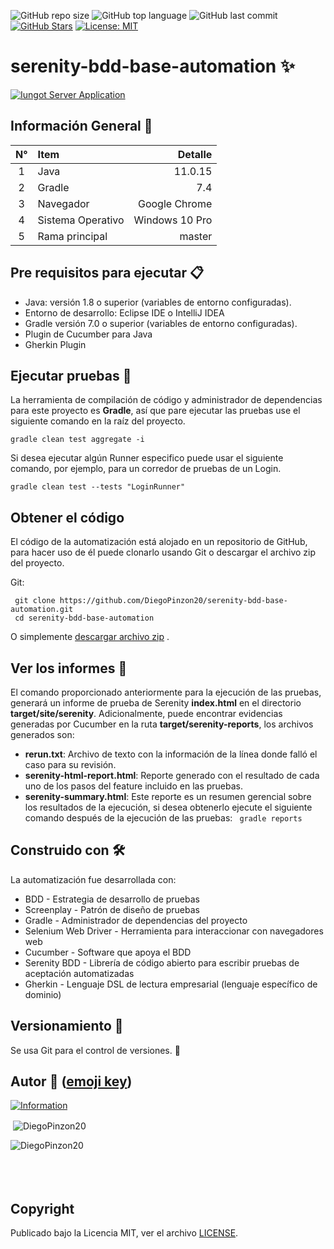 ![GitHub repo size](https://img.shields.io/github/repo-size/DiegoPinzon20/serenity-bdd-base-automation?style=flat-square)
![GitHub top language](https://img.shields.io/github/languages/top/DiegoPinzon20/serenity-bdd-base-automation?color=orange&style=flat-square)
![GitHub last commit](https://img.shields.io/github/last-commit/DiegoPinzon20/serenity-bdd-base-automation?color=success&style=flat-square)
[![GitHub Stars](https://img.shields.io/github/stars/DiegoPinzon20/serenity-bdd-base-automation?label=GitHub%20stars&style=social)](https://github.com/DiegoPinzon20/serenity-bdd-base-automation/stargazers/)
[![License: MIT](https://img.shields.io/badge/License-MIT-yellow.svg)](https://opensource.org/licenses/MIT)

<div align="left">
<h1>serenity-bdd-base-automation ✨</h1>
</div>

[![Iungot Server Application](https://jordinodejs.vercel.app/api/pin/?username=DiegoPinzon20&repo=serenity-bdd-base-automation&theme=calm&bg_color=c2c7ff&title_color=000000&icon_color=000000&border_color=000000&text_color=000000)](https://github.com/DiegoPinzon20/serenity-bdd-base-automation)

## Información General 🔬

| N°  | Item              |        Detalle |
|:---:|:------------------|---------------:|
|  1  | Java              |        11.0.15 |
|  2  | Gradle            |            7.4 |
|  3  | Navegador         |  Google Chrome |
|  4  | Sistema Operativo | Windows 10 Pro |
|  5  | Rama principal    |         master |

## Pre requisitos para ejecutar 📋

- Java: versión 1.8 o superior (variables de entorno configuradas).
- Entorno de desarrollo: Eclipse IDE o IntelliJ IDEA
- Gradle versión 7.0 o superior (variables de entorno configuradas).
- Plugin de Cucumber para Java
- Gherkin Plugin

## Ejecutar pruebas 🔨

La herramienta de compilación de código y administrador de dependencias para este proyecto es **Gradle**, así que pare
ejecutar las pruebas use el siguiente comando en la raíz del proyecto.

``` shell 
gradle clean test aggregate -i
```

Si desea ejecutar algún Runner especifico puede usar el siguiente comando, por ejemplo, para un corredor de pruebas de
un Login.

``` shell 
gradle clean test --tests "LoginRunner"
```

## Obtener el código

El código de la automatización está alojado en un repositorio de GitHub, para hacer uso de él puede clonarlo usando Git
o descargar el archivo zip del proyecto.

Git:

``` shell 
 git clone https://github.com/DiegoPinzon20/serenity-bdd-base-automation.git
 cd serenity-bdd-base-automation
```

O
simplemente [descargar archivo zip](https://github.com/DiegoPinzon20/serenity-bdd-base-automation/archive/refs/heads/master.zip)
.

## Ver los informes 👀

El comando proporcionado anteriormente para la ejecución de las pruebas, generará un informe de prueba de Serenity **index.html**
en el directorio **target/site/serenity**. Adicionalmente, puede encontrar evidencias generadas por Cucumber en la ruta **target/serenity-reports**, 
los archivos generados son:

- **rerun.txt**: Archivo de texto con la información de la línea donde falló el caso para su revisión.
- **serenity-html-report.html**: Reporte generado con el resultado de cada uno de los pasos del feature incluido en las
  pruebas.
- **serenity-summary.html**: Este reporte es un resumen gerencial sobre los resultados de la ejecución, si desea
  obtenerlo ejecute el siguiente comando después de la ejecución de las pruebas:
  ``` gradle reports```

## Construido con 🛠

La automatización fue desarrollada con:

- BDD - Estrategia de desarrollo de pruebas
- Screenplay - Patrón de diseño de pruebas
- Gradle - Administrador de dependencias del proyecto
- Selenium Web Driver - Herramienta para interaccionar con navegadores web
- Cucumber - Software que apoya el BDD
- Serenity BDD - Librería de código abierto para escribir pruebas de aceptación automatizadas
- Gherkin - Lenguaje DSL de lectura empresarial (lenguaje específico de dominio)

## Versionamiento 📌

Se usa Git para el control de versiones. 🔀

## Autor 👨 ([emoji key](https://allcontributors.org/docs/en/emoji-key))

[![Information](https://github-stats-alpha.vercel.app/api?username=DiegoPinzon20 "Information")](https://github-stats-alpha.vercel.app/api?username=DiegoPinzon20 "Information")

<div>
<p>&nbsp;<img align="center" src="https://jordinodejs.vercel.app/api?username=DiegoPinzon20&show_icons=true&locale=es&theme=calm" alt="DiegoPinzon20" /></p>
<p><img align="left" src="https://jordinodejs.vercel.app/api/top-langs?username=DiegoPinzon20&show_icons=true&locale=es&layout=compact&theme=calm&langs_count=8&hide=php,coffeescript" alt="DiegoPinzon20" /></p>
<br><br><br><br></div>

## Copyright

Publicado bajo la Licencia MIT, ver el archivo [LICENSE](https://github.com/DiegoPinzon20/serenity-bdd-base-automation/blob/master/LICENSE).
